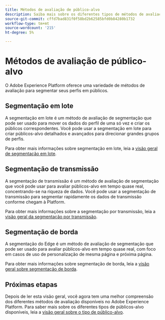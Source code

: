 ```yaml
---
title: Métodos de avaliação de público-alvo
description: Saiba mais sobre os diferentes tipos de métodos de avaliação disponíveis no Adobe Experience Platform.
source-git-commit: cffd7bad831f0f58bd2b62585bfd0b84280b1732
workflow-type: tm+mt
source-wordcount: '215'
ht-degree: 5%

---
```



# Métodos de avaliação de público-alvo

O Adobe Experience Platform oferece uma variedade de métodos de avaliação para segmentar seus perfis em públicos.

## Segmentação em lote

A segmentação em lote é um método de avaliação de segmentação que pode ser usado para mover os dados do perfil de uma só vez e criar os públicos correspondentes. Você pode usar a segmentação em lote para criar públicos-alvo detalhados e avançados para direcionar grandes grupos de perfis.

Para obter mais informações sobre segmentação em lote, leia a [visão geral de segmentação em lote](./batch-segmentation.md).

## Segmentação de transmissão

A segmentação de transmissão é um método de avaliação de segmentação que você pode usar para avaliar públicos-alvo em tempo quase real, concentrando-se na riqueza de dados. Você pode usar a segmentação de transmissão para segmentar rapidamente os dados de transmissão conforme chegam à Platform.

Para obter mais informações sobre a segmentação por transmissão, leia a [visão geral da segmentação por transmissão](./streaming-segmentation.md).

## Segmentação de borda

A segmentação do Edge é um método de avaliação de segmentação que pode ser usado para avaliar públicos-alvo em tempo quase real, com foco em casos de uso de personalização de mesma página e próxima página.

Para obter mais informações sobre segmentação de borda, leia a [visão geral sobre segmentação de borda](./edge-segmentation.md).

## Próximas etapas

Depois de ler esta visão geral, você agora tem uma melhor compreensão dos diferentes métodos de avaliação disponíveis no Adobe Experience Platform. Para saber mais sobre os diferentes tipos de públicos-alvo disponíveis, leia a [visão geral sobre o tipo de público-alvo](../types/overview.md).
